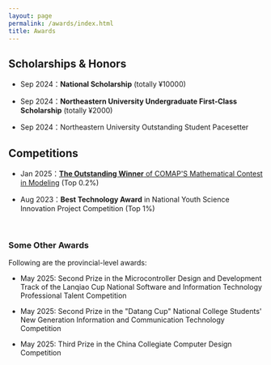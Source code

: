 ```yaml
---
layout: page
permalink: /awards/index.html
title: Awards
---
```


## Scholarships & Honors

- Sep 2024：**National Scholarship** (totally ¥10000)

- Sep 2024：**Northeastern University Undergraduate First-Class Scholarship** (totally ¥2000)

- Sep 2024：Northeastern University Outstanding Student Pacesetter

## Competitions

- Jan 2025：[**The Outstanding Winner** of COMAP'S Mathematical Contest in Modeling](https://www.contest.comap.com/undergraduate/contests/mcm/contests/2025/results/) (Top 0.2%)

- Aug 2023：**Best Technology Award** in National Youth Science Innovation Project Competition (Top 1%)
<br> 
<!-- 换行的意思 -->

### Some Other Awards

Following are the provincial-level awards:

- May 2025: Second Prize in the Microcontroller Design and Development Track of the Lanqiao Cup National Software and Information Technology Professional Talent Competition

- May 2025: Second Prize in the "Datang Cup" National College Students' New Generation Information and Communication Technology Competition

- May 2025: Third Prize in the China Collegiate Computer Design Competition 

<br>
